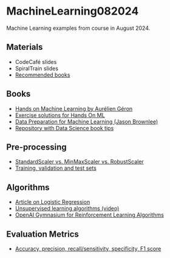 # MachineLearning082024

Machine Learning examples from course in August 2024.

## Materials

- CodeCafé slides
- SpiralTrain slides
- [Recommended books](#books)

## Books

- [Hands on Machine Learning by Aurélien Géron](https://www.oreilly.com/library/view/hands-on-machine-learning/9781492032632/)
- [Exercise solutions for Hands On ML](https://github.com/ageron/handson-ml3)
- [Data Preparation for Machine Learning (Jason Brownlee)]()
- [Repository with Data Science book tips](https://github.com/aaaastark/Data-Scientist-Books)

## Pre-processing

- [StandardScaler vs. MinMaxScaler vs. RobustScaler](https://www.kaggle.com/discussions/questions-and-answers/265849)
- [Training, validation and test sets](https://towardsdatascience.com/train-validation-and-test-sets-72cb40cba9e7)

## Algorithms

- [Article on Logistic Regression](https://www.spiceworks.com/tech/artificial-intelligence/articles/what-is-logistic-regression/)
- [Unsupervised learning algorithms (video)](https://www.youtube.com/watch?v=7Uk-cpOEecI)
- [OpenAI Gymnasium for Reinforcement Learning Algorithms](https://github.com/Farama-Foundation/Gymnasium)

## Evaluation Metrics

- [Accuracy, precision, recall/sensitivity, specificity, F1 score](https://towardsdatascience.com/a-look-at-precision-recall-and-f1-score-36b5fd0dd3ec)

